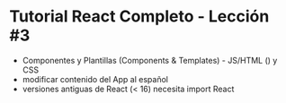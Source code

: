 # Tutorial React Completo - Lección #3

* Componentes y Plantillas (Components & Templates) - JS/HTML () y CSS
* modificar contenido del App al español
* versiones antiguas de React (< 16) necesita import React

